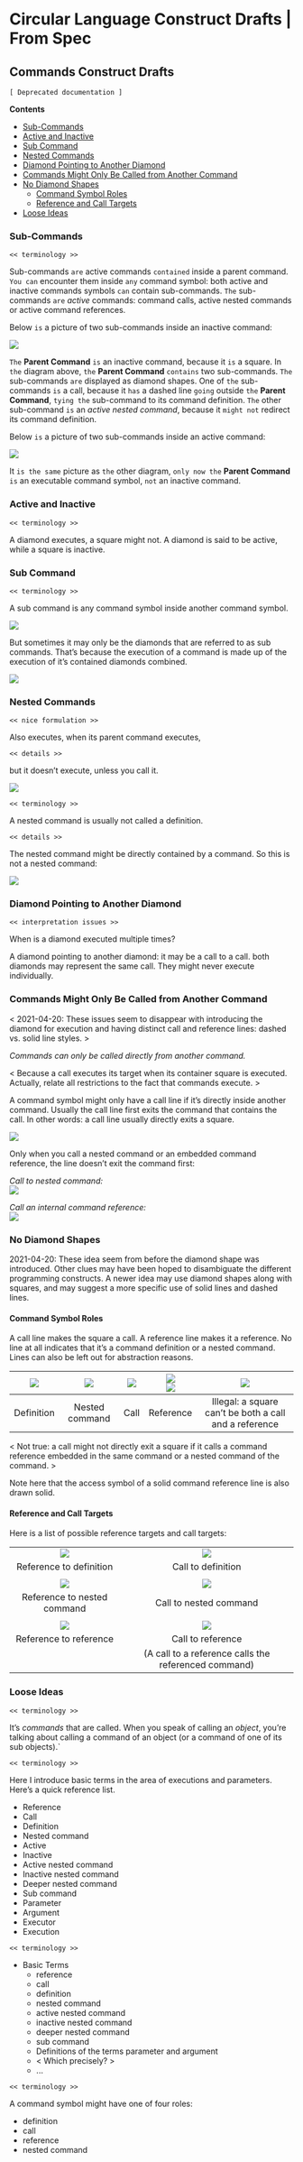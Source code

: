 Circular Language Construct Drafts | From Spec
==============================================

Commands Construct Drafts
-------------------------

`[ Deprecated documentation ]`

__Contents__

- [Sub-Commands](#sub-commands)
- [Active and Inactive](#active-and-inactive)
- [Sub Command](#sub-command)
- [Nested Commands](#nested-commands)
- [Diamond Pointing to Another Diamond](#diamond-pointing-to-another-diamond)
- [Commands Might Only Be Called from Another Command](#commands-might-only-be-called-from-another-command)
- [No Diamond Shapes](#no-diamond-shapes)
    - [Command Symbol Roles](#command-symbol-roles)
    - [Reference and Call Targets](#reference-and-call-targets)
- [Loose Ideas](#loose-ideas)

### Sub-Commands

`<< terminology >>`  

Sub-commands `are` active commands `contained` inside a parent command. `You can` encounter them inside `any` command symbol: both active and inactive commands symbols `can` contain sub-commands. `The` sub-commands `are` *active* commands: command calls, active nested commands or active command references.

Below `is` a picture of two sub-commands inside an inactive command:

![](images/1.%20Commands%20Main%20Concepts.048.png)

`The` __Parent Command__ `is` an inactive command, because it `is` a square. In `the` diagram above, `the` __Parent Command__ `contains` two sub-commands. `The` sub-commands `are` displayed as diamond shapes. One of `the` sub-commands `is` a call, because it `has` a dashed line `going` outside `the` __Parent Command__, `tying the` sub-command to its command definition. `The` other sub-command `is` an *active nested command*, because it `might not` redirect its command definition.

Below `is` a picture of two sub-commands inside an active command:

![](images/1.%20Commands%20Main%20Concepts.049.png)

It `is the same` picture as `the` other diagram, `only now the` __Parent Command__ `is` an executable command symbol, `not` an inactive command.

### Active and Inactive

`<< terminology >>`  

A diamond executes, a square might not. A diamond is said to be active, while a square is inactive.

### Sub Command

`<< terminology >>`

A sub command is any command symbol inside another command symbol.

![](images/7.%20Commands%20Ideas.035.png)

But sometimes it may only be the diamonds that are referred to as sub commands. That’s because the execution of a command is made up of the execution of it’s contained diamonds combined.

![](images/7.%20Commands%20Ideas.036.png)

### Nested Commands

`<< nice formulation >>`  

Also executes, when its parent command executes,

`<< details >>`

but it doesn’t execute, unless you call it.

![](images/7.%20Commands%20Ideas.022.jpeg)

`<< terminology >>`

A nested command is usually not called a definition.

`<< details >>`

The nested command might be directly contained by a command. So this is not a nested command:

![](images/7.%20Commands%20Ideas.029.png)

### Diamond Pointing to Another Diamond

`<< interpretation issues >>`

When is a diamond executed multiple times?

A diamond pointing to another diamond: it may be a call to a call. both diamonds may represent the same call. They might never execute individually.

### Commands Might Only Be Called from Another Command

< 2021-04-20: These issues seem to disappear with introducing the diamond for execution and having distinct call and reference lines: dashed vs. solid line styles. >

*Commands can only be called directly from another command.*

< Because a call executes its target when its container square is executed. Actually, relate all restrictions to the fact that commands execute. >

A command symbol might only have a call line if it’s directly inside another command. Usually the call line first exits the command that contains the call. In other words: a call line usually directly exits a square.

![](images/7.%20Commands%20Ideas.053.png)

Only when you call a nested command or an embedded command reference, the line doesn’t exit the command first:

*Call to nested command:*  
![](images/7.%20Commands%20Ideas.054.jpeg)

*Call an internal command reference:*  
![](images/7.%20Commands%20Ideas.055.jpeg)

### No Diamond Shapes

2021-04-20: These idea seem from before the diamond shape was introduced. Other clues may have been hoped to disambiguate the different programming constructs. A newer idea may use diamond shapes along with squares, and may suggest a more specific use of solid lines and dashed lines.

#### Command Symbol Roles

A call line makes the square a call. A reference line makes it a reference. No line at all indicates that it’s a command definition or a nested command. Lines can also be left out for abstraction reasons.

| ![](images/7.%20Commands%20Ideas.067.png) | ![](images/Symbol%20Language%20(2004).409b.png) | ![](images/7.%20Commands%20Ideas.068.png) | ![](images/7.%20Commands%20Ideas.069.png) <br> ![](images/7.%20Commands%20Ideas.070.png) | ![](images/7.%20Commands%20Ideas.071.png) |
|:----------:|:--------------:|:----:|:---------:|:---:|
| Definition | Nested command | Call | Reference | Illegal: a square can’t be both a call and a reference |

< Not true: a call might not directly exit a square if it calls a command reference embedded in the same command or a nested command of the command. >

Note here that the access symbol of a solid command reference line is also drawn solid.

#### Reference and Call Targets

Here is a list of possible reference targets and call targets:

|                                           |                                            |
|:-----------------------------------------:|:------------------------------------------:|
| ![](images/7.%20Commands%20Ideas.072.png) | ![](images/7.%20Commands%20Ideas.075a.png) |
|          Reference to definition          |             Call to definition             |
|                                           |                                            |
| ![](images/7.%20Commands%20Ideas.073.png) | ![](images/7.%20Commands%20Ideas.075b.png) |
|        Reference to nested command        |           Call to nested command           |
|                                           |                                            |
| ![](images/7.%20Commands%20Ideas.074.png) | ![](images/7.%20Commands%20Ideas.076.png)  |
|          Reference to reference           |             Call to reference              |
|                                           | (A call to a reference calls the referenced command) |

### Loose Ideas

`<< terminology >>`

It’s *commands* that are called. When you speak of calling an *object*, you’re talking about calling a command of an object (or a command of one of its sub objects).`

`<< terminology >>`

Here I introduce basic terms in the area of executions and parameters. Here’s a quick reference list.

- Reference
- Call
- Definition
- Nested command
- Active
- Inactive
- Active nested command
- Inactive nested command
- Deeper nested command
- Sub command 
- Parameter
- Argument
- Executor
- Execution

`<< terminology >>`

- Basic Terms
    - reference
    - call
    - definition
    - nested command
    - active nested command
    - inactive nested command
    - deeper nested command
    - sub command 
    - Definitions of the terms parameter and argument
    - < Which precisely? >
    - ...

`<< terminology >>`

A command symbol might have one of four roles:

- definition
- call
- reference
- nested command
